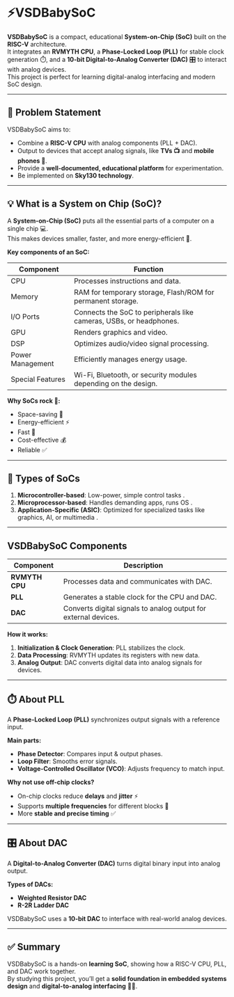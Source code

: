 # ⚡VSDBabySoC

**VSDBabySoC** is a compact, educational **System-on-Chip (SoC)** built on the **RISC-V** architecture.  
It integrates an **RVMYTH CPU**, a **Phase-Locked Loop (PLL)** for stable clock generation ⏱️, and a **10-bit Digital-to-Analog Converter (DAC)** 🎛️ to interact with analog devices.  
This project is perfect for learning digital-analog interfacing and modern SoC design.

---

## 🎯 Problem Statement

VSDBabySoC aims to:

- Combine a **RISC-V CPU** with analog components (PLL + DAC).  
- Output to devices that accept analog signals, like **TVs 📺** and **mobile phones 📱**.  
- Provide a **well-documented, educational platform** for experimentation.  
- Be implemented on **Sky130 technology**.

---

## 💡 What is a System on Chip (SoC)?

A **System-on-Chip (SoC)** puts all the essential parts of a computer on a single chip 💻.  
This makes devices smaller, faster, and more energy-efficient 🔋.

**Key components of an SoC:**

| Component | Function |
|-----------|---------|
| CPU  | Processes instructions and data. |
| Memory  | RAM for temporary storage, Flash/ROM for permanent storage. |
| I/O Ports  | Connects the SoC to peripherals like cameras, USBs, or headphones. |
| GPU  | Renders graphics and video. |
| DSP  | Optimizes audio/video signal processing. |
| Power Management  | Efficiently manages energy usage. |
| Special Features  | Wi-Fi, Bluetooth, or security modules depending on the design. |

**Why SoCs rock 🤘:**

- Space-saving 📏  
- Energy-efficient ⚡  
- Fast 🚀  
- Cost-effective 💰  
- Reliable ✅  

---

## 🧩 Types of SoCs

1. **Microcontroller-based**: Low-power, simple control tasks .  
2. **Microprocessor-based**: Handles demanding apps, runs OS .  
3. **Application-Specific (ASIC)**: Optimized for specialized tasks like graphics, AI, or multimedia .

---

## VSDBabySoC Components

| Component | Description |
|-----------|------------|
| **RVMYTH CPU**  | Processes data and communicates with DAC. |
| **PLL** | Generates a stable clock for the CPU and DAC. |
| **DAC** | Converts digital signals to analog output for external devices. |

**How it works:**

1. **Initialization & Clock Generation**: PLL stabilizes the clock.  
2. **Data Processing**: RVMYTH updates its registers with new data.  
3. **Analog Output**: DAC converts digital data into analog signals for devices.

---

## ⏱️ About PLL

A **Phase-Locked Loop (PLL)** synchronizes output signals with a reference input.

**Main parts:**

- **Phase Detector**: Compares input & output phases.  
- **Loop Filter**: Smooths error signals.  
- **Voltage-Controlled Oscillator (VCO)**: Adjusts frequency to match input.  

**Why not use off-chip clocks?**

- On-chip clocks reduce **delays** and **jitter** ⚡  
- Supports **multiple frequencies** for different blocks 🧩  
- More **stable and precise timing** ✅

---

## 🎛️ About DAC

A **Digital-to-Analog Converter (DAC)** turns digital binary input into analog output.

**Types of DACs:**

- **Weighted Resistor DAC** 
- **R-2R Ladder DAC**  

VSDBabySoC uses a **10-bit DAC** to interface with real-world analog devices.

---

## ✅ Summary

VSDBabySoC is a hands-on **learning SoC**, showing how a RISC-V CPU, PLL, and DAC work together.  
By studying this project, you’ll get a **solid foundation in embedded systems design** and **digital-to-analog interfacing** 🧩🎉.
